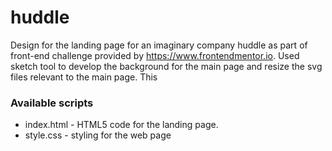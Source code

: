 # huddle
Design for the landing page for an imaginary company huddle as part of front-end challenge provided by https://www.frontendmentor.io. Used sketch tool to develop the background for the main page and resize the svg files relevant to the main page. This 

### Available scripts
* index.html - HTML5 code for the landing page.
* style.css - styling for the web page

